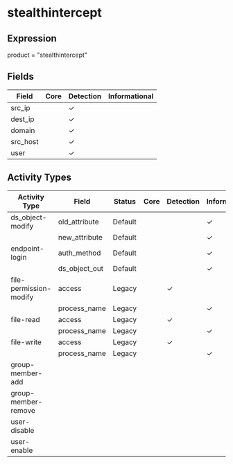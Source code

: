 stealthintercept
================

Expression
----------

product = "stealthintercept"

Fields
------

| Field    | Core | Detection | Informational |
| -------- | ---- | --------- | ------------- |
| src_ip   |      | &#10003;  |               |
| dest_ip  |      | &#10003;  |               |
| domain   |      | &#10003;  |               |
| src_host |      | &#10003;  |               |
| user     |      | &#10003;  |               |

Activity Types
--------------

| Activity Type          | Field         | Status  | Core | Detection | Informational |
| ---------------------- | ------------- | ------- | ---- | --------- | ------------- |
| ds_object-modify       | old_attribute | Default |      |           | &#10003;      |
|                        | new_attribute | Default |      |           | &#10003;      |
| endpoint-login         | auth_method   | Default |      |           | &#10003;      |
|                        | ds_object_out | Default |      |           | &#10003;      |
| file-permission-modify | access        | Legacy  |      | &#10003;  |               |
|                        | process_name  | Legacy  |      |           | &#10003;      |
| file-read              | access        | Legacy  |      | &#10003;  |               |
|                        | process_name  | Legacy  |      |           | &#10003;      |
| file-write             | access        | Legacy  |      | &#10003;  |               |
|                        | process_name  | Legacy  |      |           | &#10003;      |
| group-member-add       |               |         |      |           |               |
| group-member-remove    |               |         |      |           |               |
| user-disable           |               |         |      |           |               |
| user-enable            |               |         |      |           |               |

